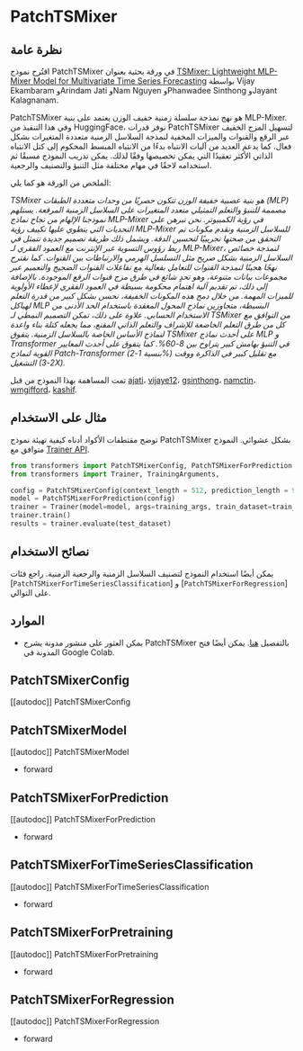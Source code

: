 # PatchTSMixer

## نظرة عامة

اقتُرح نموذج PatchTSMixer في ورقة بحثية بعنوان [TSMixer: Lightweight MLP-Mixer Model for Multivariate Time Series Forecasting](https://arxiv.org/pdf/2306.09364.pdf) بواسطة Vijay Ekambaram وArindam Jati وNam Nguyen وPhanwadee Sinthong وJayant Kalagnanam.

PatchTSMixer هو نهج نمذجة سلسلة زمنية خفيف الوزن يعتمد على بنية MLP-Mixer. وفي هذا التنفيذ من HuggingFace، نوفر قدرات PatchTSMixer لتسهيل المزج الخفيف عبر الرقع والقنوات والميزات المخفية لنمذجة السلاسل الزمنية متعددة المتغيرات بشكل فعال. كما يدعم العديد من آليات الانتباه بدءًا من الانتباه المبسط المحكوم إلى كتل الانتباه الذاتي الأكثر تعقيدًا التي يمكن تخصيصها وفقًا لذلك. يمكن تدريب النموذج مسبقًا ثم استخدامه لاحقًا في مهام مختلفة مثل التنبؤ والتصنيف والرجعية.

الملخص من الورقة هو كما يلي:

*TSMixer هو بنية عصبية خفيفة الوزن تتكون حصريًا من وحدات متعددة الطبقات (MLP) مصممة للتنبؤ والتعلم التمثيلي متعدد المتغيرات على السلاسل الزمنية المرقعة. يستلهم نموذجنا الإلهام من نجاح نماذج MLP-Mixer في رؤية الكمبيوتر. نحن نبرهن على التحديات التي ينطوي عليها تكييف رؤية MLP-Mixer للسلاسل الزمنية ونقدم مكونات تم التحقق من صحتها تجريبيًا لتحسين الدقة. ويشمل ذلك طريقة تصميم جديدة تتمثل في ربط رؤوس التسوية عبر الإنترنت مع العمود الفقري لـ MLP-Mixer، لنمذجة خصائص السلاسل الزمنية بشكل صريح مثل التسلسل الهرمي والارتباطات بين القنوات. كما نقترح نهجًا هجينًا لنمذجة القنوات للتعامل بفعالية مع تفاعلات القنوات الضجيج والتعميم عبر مجموعات بيانات متنوعة، وهو تحدٍ شائع في طرق مزج قنوات الرقع الموجودة. بالإضافة إلى ذلك، تم تقديم آلية اهتمام محكومة بسيطة في العمود الفقري لإعطاء الأولوية للميزات المهمة. من خلال دمج هذه المكونات الخفيفة، نحسن بشكل كبير من قدرة التعلم لهياكل MLP البسيطة، متجاوزين نماذج المحول المعقدة باستخدام الحد الأدنى من الاستخدام الحسابي. علاوة على ذلك، تمكن التصميم النمطي لـ TSMixer من التوافق مع كل من طرق التعلم الخاضعة للإشراف والتعلم الذاتي المقنع، مما يجعله كتلة بناء واعدة لنماذج الأساس الخاصة بالسلاسل الزمنية. يتفوق TSMixer على أحدث نماذج MLP و Transformer في التنبؤ بهامش كبير يتراوح بين 8-60%. كما يتفوق على أحدث المعايير القوية لنماذج Patch-Transformer (بنسبة 1-2%) مع تقليل كبير في الذاكرة ووقت التشغيل (2-3X).*

تمت المساهمة بهذا النموذج من قبل [ajati](https://huggingface.co/ajati)، [vijaye12](https://huggingface.co/vijaye12)، [gsinthong](https://huggingface.co/gsinthong)، [namctin](https://huggingface.co/namctin)، [wmgifford](https://huggingface.co/wmgifford)، [kashif](https://huggingface.co/kashif).

## مثال على الاستخدام

توضح مقتطفات الأكواد أدناه كيفية تهيئة نموذج PatchTSMixer بشكل عشوائي. النموذج متوافق مع [Trainer API](../trainer.md).

```python
from transformers import PatchTSMixerConfig, PatchTSMixerForPrediction
from transformers import Trainer, TrainingArguments,

config = PatchTSMixerConfig(context_length = 512, prediction_length = 96)
model = PatchTSMixerForPrediction(config)
trainer = Trainer(model=model, args=training_args, train_dataset=train_dataset, eval_dataset=valid_dataset)
trainer.train()
results = trainer.evaluate(test_dataset)
```

## نصائح الاستخدام

يمكن أيضًا استخدام النموذج لتصنيف السلاسل الزمنية والرجعية الزمنية. راجع فئات [`PatchTSMixerForTimeSeriesClassification`] و [`PatchTSMixerForRegression`] على التوالي.

## الموارد

- يمكن العثور على منشور مدونة يشرح PatchTSMixer بالتفصيل [هنا](https://huggingface.co/blog/patchtsmixer). يمكن أيضًا فتح المدونة في Google Colab.

## PatchTSMixerConfig

[[autodoc]] PatchTSMixerConfig

## PatchTSMixerModel

[[autodoc]] PatchTSMixerModel

- forward

## PatchTSMixerForPrediction

[[autodoc]] PatchTSMixerForPrediction

- forward

## PatchTSMixerForTimeSeriesClassification

[[autodoc]] PatchTSMixerForTimeSeriesClassification

- forward

## PatchTSMixerForPretraining

[[autodoc]] PatchTSMixerForPretraining

- forward

## PatchTSMixerForRegression

[[autodoc]] PatchTSMixerForRegression

- forward